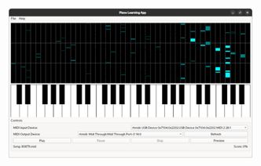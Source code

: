 
<img width="800" alt="PLR" src="https://github.com/stpf99/PianoLearning/blob/c20a4ede01cf456e7f5099a8c4172938d45bed0f/Zrzut%20ekranu%20z%202025-02-28%2015-50-03.png">
